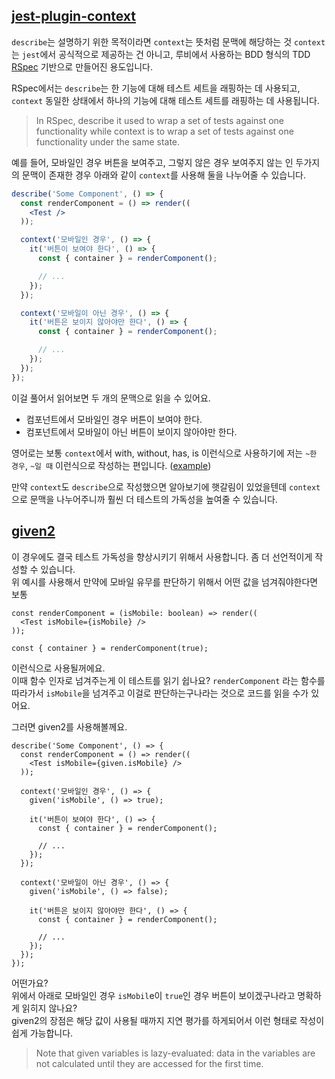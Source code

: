 ## [jest-plugin-context](https://github.com/negativetwelve/jest-plugins/tree/master/packages/jest-plugin-context)

`describe`는 설명하기 위한 목적이라면 `context`는 뜻처럼 문맥에 해당하는 것 `context`는 `jest`에서 공식적으로 제공하는 건 아니고, 루비에서 사용하는 BDD 형식의 TDD [RSpec](http://rspec.info/) 기반으로 만들어진 용도입니다.   

RSpec에서는 `describe`는 한 기능에 대해 테스트 세트을 래핑하는 데 사용되고, `context` 동일한 상태에서 하나의 기능에 대해 테스트 세트를 래핑하는 데 사용됩니다.   

> In RSpec, describe it used to wrap a set of tests against one functionality while context is to wrap a set of tests against one functionality under the same state.

예를 들어, 모바일인 경우 버튼을 보여주고, 그렇지 않은 경우 보여주지 않는 인 두가지의 문맥이 존재한 경우 아래와 같이 `context`를 사용해 둘을 나누어줄 수 있습니다.

```jsx
describe('Some Component', () => {
  const renderComponent = () => render((
    <Test />
  ));

  context('모바일인 경우', () => {
    it('버튼이 보여야 한다', () => {
      const { container } = renderComponent();

      // ...
    });
  });

  context('모바일이 아닌 경우', () => {
    it('버튼은 보이지 않아야만 한다', () => {
      const { container } = renderComponent();

      // ...
    });
  });
});
```

이걸 풀어서 읽어보면 두 개의 문맥으로 읽을 수 있어요.   
- 컴포넌트에서 모바일인 경우 버튼이 보여야 한다.   
- 컴포넌트에서 모바일이 아닌 버튼이 보이지 않아야만 한다.   

영어로는 보통 `context`에서 with, without, has, is 이런식으로 사용하기에 저는 `~한 경우`, `~일 때` 이런식으로 작성하는 편입니다. ([example](https://github.com/negativetwelve/jest-plugins/tree/master/packages/jest-plugin-context#example))

만약 `context`도 `describe`으로 작성했으면 알아보기에 햇갈림이 있었을텐데 `context`으로 문맥을 나누어주니까 훨씬 더 테스트의 가독성을 높여줄 수 있습니다. 

## [given2](https://www.npmjs.com/package/given2)

이 경우에도 결국 테스트 가독성을 향상시키기 위해서 사용합니다. 좀 더 선언적이게 작성할 수 있습니다.   
위 예시를 사용해서 만약에 모바일 유무를 판단하기 위해서 어떤 값을 넘겨줘야한다면 보통


```tsx
const renderComponent = (isMobile: boolean) => render((
  <Test isMobile={isMobile} />
));

const { container } = renderComponent(true);
```

이런식으로 사용될꺼에요.    
이때 함수 인자로 넘겨주는게 이 테스트를 읽기 쉽나요? `renderComponent` 라는 함수를 따라가서 `isMobile`을 넘겨주고 이걸로 판단하는구나라는 것으로 코드를 읽을 수가 있어요.   

그러면 given2를 사용해볼께요.   

```tsx
describe('Some Component', () => {
  const renderComponent = () => render((
    <Test isMobile={given.isMobile} />
  ));

  context('모바일인 경우', () => {
    given('isMobile', () => true);

    it('버튼이 보여야 한다', () => {
      const { container } = renderComponent();

      // ...
    });
  });

  context('모바일이 아닌 경우', () => {
    given('isMobile', () => false);

    it('버튼은 보이지 않아야만 한다', () => {
      const { container } = renderComponent();

      // ...
    });
  });
});
```

어떤가요?   
위에서 아래로 모바일인 경우 `isMobil`e이 `true`인 경우 버튼이 보이겠구나라고 명확하게 읽히지 않나요?   
given2의 장점은 해당 값이 사용될 때까지 지연 평가를 하게되어서 이런 형태로 작성이 쉽게 가능합니다.   

> Note that given variables is lazy-evaluated: data in the variables are not calculated until they are accessed for the first time.
